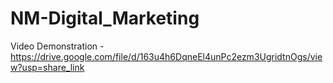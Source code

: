 # NM-Digital_Marketing
Video Demonstration -https://drive.google.com/file/d/163u4h6DqneEl4unPc2ezm3UgridtnOgs/view?usp=share_link
